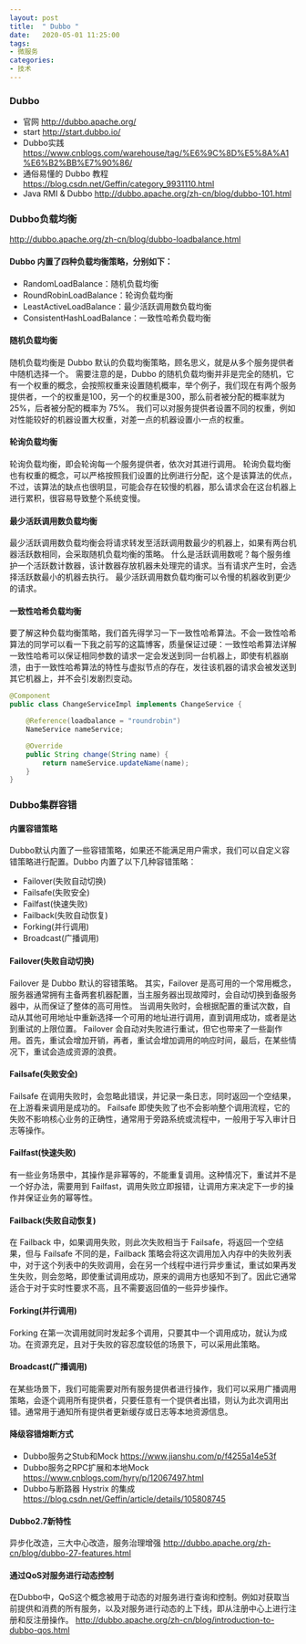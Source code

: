 ```yaml
---
layout: post
title:  " Dubbo "
date:   2020-05-01 11:25:00
tags:
- 微服务
categories:
- 技术
---
```

### Dubbo
- 官网 <http://dubbo.apache.org/>
- start <http://start.dubbo.io/>
- Dubbo实践 <https://www.cnblogs.com/warehouse/tag/%E6%9C%8D%E5%8A%A1%E6%B2%BB%E7%90%86/>
- 通俗易懂的 Dubbo 教程 <https://blog.csdn.net/Geffin/category_9931110.html>
- Java RMI & Dubbo <http://dubbo.apache.org/zh-cn/blog/dubbo-101.html>
### Dubbo负载均衡
<http://dubbo.apache.org/zh-cn/blog/dubbo-loadbalance.html>
#### Dubbo 内置了四种负载均衡策略，分别如下：
- RandomLoadBalance：随机负载均衡
- RoundRobinLoadBalance：轮询负载均衡
- LeastActiveLoadBalance：最少活跃调用数负载均衡
- ConsistentHashLoadBalance：一致性哈希负载均衡

#### 随机负载均衡
随机负载均衡是 Dubbo 默认的负载均衡策略，顾名思义，就是从多个服务提供者中随机选择一个。
需要注意的是，Dubbo 的随机负载均衡并非是完全的随机，它有一个权重的概念，会按照权重来设置随机概率，举个例子，我们现在有两个服务提供者，一个的权重是100，另一个的权重是300，那么前者被分配的概率就为 25%，后者被分配的概率为 75%。
我们可以对服务提供者设置不同的权重，例如对性能较好的机器设置大权重，对差一点的机器设置小一点的权重。

#### 轮询负载均衡
轮询负载均衡，即会轮询每一个服务提供者，依次对其进行调用。
轮询负载均衡也有权重的概念，可以严格按照我们设置的比例进行分配，这个是该算法的优点，不过，该算法的缺点也很明显，可能会存在较慢的机器，那么请求会在这台机器上进行累积，很容易导致整个系统变慢。

#### 最少活跃调用数负载均衡
最少活跃调用数负载均衡会将请求转发至活跃调用数最少的机器上，如果有两台机器活跃数相同，会采取随机负载均衡的策略。
什么是活跃调用数呢？每个服务维护一个活跃数计数器，该计数器存放机器未处理完的请求。当有请求产生时，会选择活跃数最小的机器去执行。
最少活跃调用数负载均衡可以令慢的机器收到更少的请求。

#### 一致性哈希负载均衡
要了解这种负载均衡策略，我们首先得学习一下一致性哈希算法。不会一致性哈希算法的同学可以看一下我之前写的这篇博客，质量保证过硬：一致性哈希算法详解
一致性哈希可以保证相同参数的请求一定会发送到同一台机器上，即使有机器崩溃，由于一致性哈希算法的特性与虚拟节点的存在，发往该机器的请求会被发送到其它机器上，并不会引发剧烈变动。
```java
@Component
public class ChangeServiceImpl implements ChangeService {

    @Reference(loadbalance = "roundrobin")
    NameService nameService;

    @Override
    public String change(String name) {
        return nameService.updateName(name);
    }
}
```

### Dubbo集群容错
#### 内置容错策略
Dubbo默认内置了一些容错策略，如果还不能满足用户需求，我们可以自定义容错策略进行配置。Dubbo 内置了以下几种容错策略：
- Failover(失败自动切换)
- Failsafe(失败安全)
- Failfast(快速失败)
- Failback(失败自动恢复)
- Forking(并行调用)
- Broadcast(广播调用)

#### Failover(失败自动切换)
Failover 是 Dubbo 默认的容错策略。
其实，Failover 是高可用的一个常用概念，服务器通常拥有主备两套机器配置，当主服务器出现故障时，会自动切换到备服务器中，从而保证了整体的高可用性。
当调用失败时，会根据配置的重试次数，自动从其他可用地址中重新选择一个可用的地址进行调用，直到调用成功，或者是达到重试的上限位置。
Failover 会自动对失败进行重试，但它也带来了一些副作用。首先，重试会增加开销，再者，重试会增加调用的响应时间，最后，在某些情况下，重试会造成资源的浪费。

#### Failsafe(失败安全)
Failsafe 在调用失败时，会忽略此错误，并记录一条日志，同时返回一个空结果，在上游看来调用是成功的。
Failsafe 即使失败了也不会影响整个调用流程，它的失败不影响核心业务的正确性，通常用于旁路系统或流程中，一般用于写入审计日志等操作。

#### Failfast(快速失败)
有一些业务场景中，其操作是非幂等的，不能重复调用。这种情况下，重试并不是一个好办法，需要用到 Failfast，调用失败立即报错，让调用方来决定下一步的操作并保证业务的幂等性。

#### Failback(失败自动恢复)
在 Failback 中，如果调用失败，则此次失败相当于 Failsafe，将返回一个空结果，但与 Failsafe 不同的是，Failback 策略会将这次调用加入内存中的失败列表中，对于这个列表中的失败调用，会在另一个线程中进行异步重试，重试如果再发生失败，则会忽略，即使重试调用成功，原来的调用方也感知不到了。因此它通常适合于对于实时性要求不高，且不需要返回值的一些异步操作。

#### Forking(并行调用)
Forking 在第一次调用就同时发起多个调用，只要其中一个调用成功，就认为成功。在资源充足，且对于失败的容忍度较低的场景下，可以采用此策略。

#### Broadcast(广播调用)
在某些场景下，我们可能需要对所有服务提供者进行操作，我们可以采用广播调用策略，会逐个调用所有提供者，只要任意有一个提供者出错，则认为此次调用出错。通常用于通知所有提供者更新缓存或日志等本地资源信息。

#### 降级容错熔断方式
- Dubbo服务之Stub和Mock <https://www.jianshu.com/p/f4255a14e53f>
- Dubbo服务之RPC扩展和本地Mock <https://www.cnblogs.com/hyry/p/12067497.html>
- Dubbo与断路器 Hystrix 的集成 <https://blog.csdn.net/Geffin/article/details/105808745>

#### Dubbo2.7新特性
异步化改造，三大中心改造，服务治理增强 <http://dubbo.apache.org/zh-cn/blog/dubbo-27-features.html>

#### 通过QoS对服务进行动态控制
在Dubbo中，QoS这个概念被用于动态的对服务进行查询和控制。例如对获取当前提供和消费的所有服务，以及对服务进行动态的上下线，即从注册中心上进行注册和反注册操作。
<http://dubbo.apache.org/zh-cn/blog/introduction-to-dubbo-qos.html>



